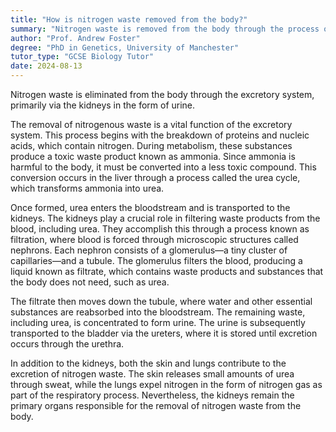 ```yaml
---
title: "How is nitrogen waste removed from the body?"
summary: "Nitrogen waste is removed from the body through the process of excretion, primarily via the kidneys in the form of urine."
author: "Prof. Andrew Foster"
degree: "PhD in Genetics, University of Manchester"
tutor_type: "GCSE Biology Tutor"
date: 2024-08-13
---
```


Nitrogen waste is eliminated from the body through the excretory system, primarily via the kidneys in the form of urine.

The removal of nitrogenous waste is a vital function of the excretory system. This process begins with the breakdown of proteins and nucleic acids, which contain nitrogen. During metabolism, these substances produce a toxic waste product known as ammonia. Since ammonia is harmful to the body, it must be converted into a less toxic compound. This conversion occurs in the liver through a process called the urea cycle, which transforms ammonia into urea.

Once formed, urea enters the bloodstream and is transported to the kidneys. The kidneys play a crucial role in filtering waste products from the blood, including urea. They accomplish this through a process known as filtration, where blood is forced through microscopic structures called nephrons. Each nephron consists of a glomerulus—a tiny cluster of capillaries—and a tubule. The glomerulus filters the blood, producing a liquid known as filtrate, which contains waste products and substances that the body does not need, such as urea.

The filtrate then moves down the tubule, where water and other essential substances are reabsorbed into the bloodstream. The remaining waste, including urea, is concentrated to form urine. The urine is subsequently transported to the bladder via the ureters, where it is stored until excretion occurs through the urethra.

In addition to the kidneys, both the skin and lungs contribute to the excretion of nitrogen waste. The skin releases small amounts of urea through sweat, while the lungs expel nitrogen in the form of nitrogen gas as part of the respiratory process. Nevertheless, the kidneys remain the primary organs responsible for the removal of nitrogen waste from the body.
    